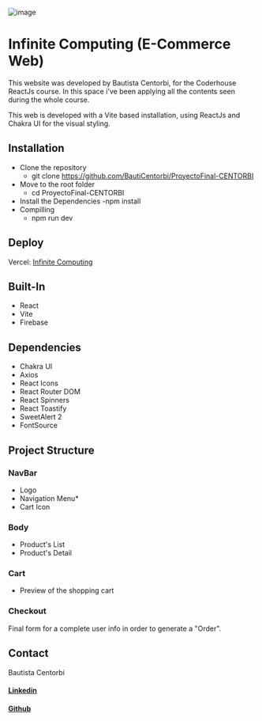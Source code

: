 ![image](/src/assets/ifLogo.png)

# Infinite Computing (E-Commerce Web)

This website was developed by Bautista Centorbi, for the Coderhouse ReactJs course. In this space i've been applying all the contents seen during the whole course.

This web is developed with a Vite based installation, using ReactJs and Chakra UI for the visual styling.

## Installation

- Clone the repository
    - git clone https://github.com/BautiCentorbi/ProyectoFinal-CENTORBI
- Move to the root folder
    - cd ProyectoFinal-CENTORBI
- Install the Dependencies
    -npm install
- Compilling
    - npm run dev

## Deploy

Vercel:
[Infinite Computing](https://infinite-computing.vercel.app/)

## Built-In
* React
* Vite
* Firebase

## Dependencies
* Chakra UI
* Axios
* React Icons
* React Router DOM
* React Spinners
* React Toastify
* SweetAlert 2
* FontSource


## Project Structure

### NavBar
* Logo
* Navigation Menu* 
* Cart Icon   

### Body
* Product's List
* Product's Detail

### Cart
* Preview of the shopping cart

### Checkout
Final form for a complete user info in order to generate a "Order".


## Contact

Bautista Centorbi

#### [Linkedin](https://www.linkedin.com/in/bautista-centorbi-designer/)
#### [Github](https://github.com/BautiCentorbi/)